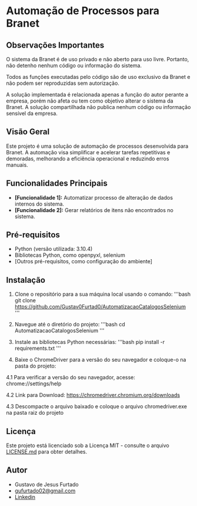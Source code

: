 # Automação de Processos para Branet

## Observações Importantes

O sistema da Branet é de uso privado e não aberto para uso livre. Portanto, não detenho nenhum código ou informação do sistema.

Todos as funções executadas pelo código são de uso exclusivo da Branet e não podem ser reproduzidas sem autorização.

A solução implementada é relacionada apenas a função do autor perante a empresa, porém não afeta ou tem como objetivo alterar o sistema da Branet. A solução compartilhada não publica nenhum código ou informação sensível da empresa.

## Visão Geral

Este projeto é uma solução de automação de processos desenvolvida para Branet. A automação visa simplificar e acelerar tarefas repetitivas e demoradas, melhorando a eficiência operacional e reduzindo erros manuais.

## Funcionalidades Principais

- **[Funcionalidade 1]:** Automatizar processo de alteração de dados internos do sistema.
- **[Funcionalidade 2]:** Gerar relatórios de itens não encontrados no sistema.

## Pré-requisitos

- Python (versão utilizada: 3.10.4)
- Bibliotecas Python, como openpyxl, selenium
- [Outros pré-requisitos, como configuração do ambiente]

## Instalação

1. Clone o repositório para a sua máquina local usando o comando:
    '''bash
        git clone <https://github.com/Gustav0Furtad0/AutomatizacaoCatalogosSelenium>
    '''

2. Navegue até o diretório do projeto:
    '''bash
        cd AutomatizacaoCatalogosSelenium
    '''

3. Instale as bibliotecas Python necessárias:
   '''bash
        pip install -r requirements.txt
   '''

4. Baixe o ChromeDriver para a versão do seu navegador e coloque-o na pasta do projeto:

4.1 Para verificar a versão do seu navegador, acesse: chrome://settings/help

4.2 Link para Download: <https://chromedriver.chromium.org/downloads>

4.3 Descompacte o arquivo baixado e coloque o arquivo chromedriver.exe na pasta raiz do projeto

## Licença

Este projeto está licenciado sob a Licença MIT - consulte o arquivo [LICENSE.md](LICENSE.md) para obter detalhes.

## Autor

- Gustavo de Jesus Furtado
- <gufurtado02@gmail.com>
- [Linkedin](https://www.linkedin.com/in/gustavo-furtado02)
